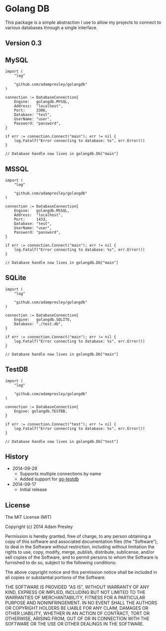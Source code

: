 # Golang DB

This package is a simple abstraction I use to allow my projects to connect to various databases through a single interface. 

## Version 0.3

## MySQL
```golang
import (
    "log"

    "github.com/adampresley/golangdb"
)

connection := DatabaseConnection{
    Engine:   golangdb.MYSQL,
    Address:  "localhost",
    Port:     3306,
    Database: "test",
    UserName: "user",
    Password: "password",
}

if err := connection.Connect("main"); err != nil {
    log.Fatalf("Error connecting to database: %s", err.Error())
}

// Database handle now lives in golangdb.Db["main"]
```

## MSSQL
```golang
import (
    "log"

    "github.com/adampresley/golangdb"
)

connection := DatabaseConnection{
    Engine:   golangdb.MSSQL,
    Address:  "localhost",
    Port:     1433,
    Database: "test",
    UserName: "user",
    Password: "password",
}

if err := connection.Connect("main"); err != nil {
    log.Fatalf("Error connecting to database: %s", err.Error())
}

// Database handle now lives in golangdb.Db["main"]
```

## SQLite
```golang
import (
    "log"

    "github.com/adampresley/golangdb"
)

connection := DatabaseConnection{
    Engine:   golangdb.SQLITE,
    Database: "./test.db",
}

if err := connection.Connect("main"); err != nil {
    log.Fatalf("Error connecting to database: %s", err.Error())
}

// Database handle now lives in golangdb.Db["main"]
```

## TestDB
```golang
import (
    "log"

    "github.com/adampresley/golangdb"
)

connection := DatabaseConnection{
    Engine: golangdb.TESTDB,
}

if err := connection.Connect("test"); err != nil {
    log.Fatalf("Error connecting to database: %s", err.Error())
}

// Database handle now lives in golangdb.Db["test"]
```

## History

* 2014-09-29
    - Supports multiple connections by name
    - Added support for [go-testdb](https://github.com/erikstmartin/go-testdb)
* 2014-09-17
    - Initial release

## License
The MIT License (MIT)

Copyright (c) 2014 Adam Presley

Permission is hereby granted, free of charge, to any person obtaining a copy
of this software and associated documentation files (the "Software"), to deal
in the Software without restriction, including without limitation the rights
to use, copy, modify, merge, publish, distribute, sublicense, and/or sell
copies of the Software, and to permit persons to whom the Software is
furnished to do so, subject to the following conditions:

The above copyright notice and this permission notice shall be included in all
copies or substantial portions of the Software.

THE SOFTWARE IS PROVIDED "AS IS", WITHOUT WARRANTY OF ANY KIND, EXPRESS OR
IMPLIED, INCLUDING BUT NOT LIMITED TO THE WARRANTIES OF MERCHANTABILITY,
FITNESS FOR A PARTICULAR PURPOSE AND NONINFRINGEMENT. IN NO EVENT SHALL THE
AUTHORS OR COPYRIGHT HOLDERS BE LIABLE FOR ANY CLAIM, DAMAGES OR OTHER
LIABILITY, WHETHER IN AN ACTION OF CONTRACT, TORT OR OTHERWISE, ARISING FROM,
OUT OF OR IN CONNECTION WITH THE SOFTWARE OR THE USE OR OTHER DEALINGS IN THE
SOFTWARE.

